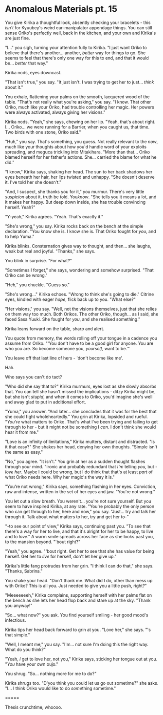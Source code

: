 # Anomalous Materials pt. 15

You give Kirika a thoughtful look, absently checking your bracelets - this *isn't* for Kyuubey's weird ear-manipulator appendage things. You can still sense Oriko's perfectly well, back in the kitchen, and your own and Kirika's are just fine.

"I..." you sigh, turning your attention fully to Kirika. "I just want Oriko to believe that there's another... another, *better* way for things to go. She seems to feel that there's only one way for this to end, and that it would be... *better* that way."

Kirika nods, eyes downcast.

"That isn't true," you say. "It just isn't. I was trying to get her to just... *think* about it."

You exhale, flattening your palms on the smooth, lacquered wood of the table. "That's not really what you're asking," you say. "I know. That other Oriko, much like your Oriko, had trouble controlling her magic. Her powers were always activated, always giving her visions."

Kirika nods. "Yeah," she says, chewing on her lip. "Yeah, that's about right. I... Oriko... we were running for a Barrier, when you caught us, that time. Two birds with one stone, Oriko said."

"Huh," you say. That's something, you guess. Not really relevant to the *now*, much like your thoughts about how you'd handle word of your exploits spreading, and meguca trickling into Mitakihara. "More than that... Oriko blamed herself for her father's actions. She... carried the blame for what he did."

"I know," Kirika says, shaking her head. The sun to her back shadows her eyes beneath her hair, her lips twisted and unhappy. "She doesn't deserve it. I've told her she doesn't."

"And, I suspect, she thanks you for it," you murmur. There's very little *suspicion* about it, truth be told. You[](https://forums.sufficientvelocity.com/threads/puella-magi-adfligo-systema.2538/page-2099#post-3815354)*know*. "She tells you it means a lot, and it makes her happy. But deep down inside, she has trouble convincing herself. Yeah?"

"Y-yeah," Kirika agrees. "Yeah. That's exactly it."

"She's wrong," you say. Kirika rocks back on the bench at the simple declaration. "You know she is. I know she is. That Oriko fought for *you*, and to help Yuma."

Kirika blinks. Consternation gives way to thought, and then... she laughs, weak but real and joyful. "Thanks," she says.

You blink in surprise. "For what?"

"Sometimes I forget," she says, wondering and somehow surprised. "That Oriko can be wrong."

"Heh," you chuckle. "Guess so."

"She's wrong..." Kirika echoes. "Wrong to think she's going to die." Citrine eyes, kindled with eager *hope*, flick back up to you. "What else?"

"Her visions," you say. "Well, not the visions themselves, just that she relies on them way too much. Both Orikos. The other Oriko, though... as I said, she faced Sasa Yuuki. She fought for *you*, and she realised something."

Kirika leans forward on the table, sharp and alert.

You quote from memory, the words rolling off your tongue in a cadence you assume from Oriko. "'You don't have to be a good girl for anyone. You are who you are. So become someone you, *yourself*, want to be.'"

You leave off that last line of hers - 'don't become like me'.

Hah.

Who says you can't do tact?

"Who did she say that to?" Kirika murmurs, eyes lost as she slowly absorbs that. You can tell she hasn't missed the implications - ditzy Kirika might be, but she isn't *stupid*, and when it comes to Oriko, you'd imagine she's well and away glad to put in additional effort.

"Yuma," you answer. "And later... she concludes that it was for the best that she could fight wholeheartedly." You grin at Kirika, lopsided and rueful. "*You're* what matters to Oriko. That's what I've been trying and failing to get through to her - but it might not be something I *can*. I don't think she would hear it from me."

"Love is an infinity of limitations," Kirika mutters, distant and distracted. "Is it that easy?" She shakes her head, denying her own thoughts. "Simple isn't the same as easy."

"No," you agree. "It isn't." You grin at her as a sudden thought flashes through your mind. "Ironic and probably redundant that *I'm* telling *you*, but - *love her*. Maybe I could be wrong, but I do think that that's at least *part* of what Oriko needs here. Why her magic's the way it is."

"You're not wrong," Kirika says, something flashing in her eyes. Conviction, raw and intense, written in the set of her eyes and jaw. "You're not wrong."

You let out a slow breath. You weren't... you're not sure yourself. But you seem to have inspired Kirika, at any rate. "You're probably the only person who can get through to her, here and now," you say. "Just... try and talk her through it. Talk about what matters to her, try and get her to-"

"-to see our point of view," Kirika says, continuing past you. "To see that there's a way for her to live, and that it's alright for her to be happy, to live and to *love*." A warm smile spreads across her face as she looks past you, to the mansion beyond. "'bout right?"

"Yeah," you agree. "'bout right. Get her to see that she has value for being herself. Get her to *live* for herself, don't let her give up."

Kirika's little fang protrudes from her grin. "I think I can do that," she says. "Thanks, Sabrina."

You shake your head. "Don't thank me. What did I do, other than mess up with Oriko? This is all you. Just needed to give you a little push, right?"

"Meeeeeeeh," Kirika complains, supporting herself with her palms flat on the bench as she lets her head flop back and stare up at the sky. "Thank you anyway!"

"So... what now?" you ask. You find yourself smiling - her good mood's infectious.

Kirika tips her head back forward to grin at you. "Love her," she says. "'s that simple."

"Well, I meant me," you say. "I'm... not sure I'm doing this the right way. What do you think?"

"Yeah, *I* get to love her, not you," Kirika says, sticking her tongue out at you. "*You* have your own oujo."

You shrug. "So... nothing more for me to do?"

Kirika shrugs too. "D'you think you could let us go out sometime?" she asks. "I... I think Oriko would like to do *some*thing sometime."

\=====​

Thesis crunchtime, whoooo.
